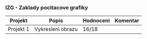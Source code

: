 ### IZG - Zaklady pocitacove grafiky
| Projekt | Popis | Hodnoceni | Komentar
| ------ | ------ | ------ | ------
|Projekt&nbsp;1|Vykresleni obrazu|16/18|